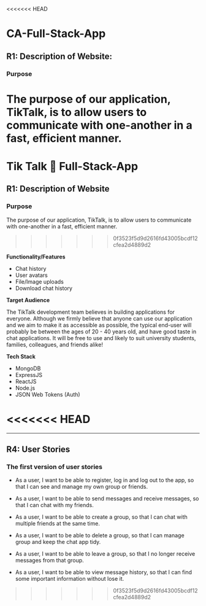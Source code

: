 <<<<<<< HEAD
# CA-Full-Stack-App

## R1: Description of Website:

### Purpose

The purpose of our application, TikTalk, is to allow users to communicate with one-another in a fast, efficient manner. 
=======
# Tik Talk 💬 Full-Stack-App

## R1: Description of Website

### Purpose

The purpose of our application, TikTalk, is to allow users to communicate with one-another in a fast, efficient manner.
>>>>>>> 0f3523f5d9d2616fd43005bcdf12cfea2d4889d2

**Functionality/Features**

- Chat history
- User avatars
- File/Image uploads
- Download chat history

**Target Audience**

The TikTalk development team believes in building applications for everyone. Although we firmly believe that anyone can use our application and we aim to make it as accessible as possible, the typical end-user will probably be between the ages of 20 - 40 years old, and have good taste in chat applications. It will be free to use and likely to suit university students, families, colleagues, and friends alike!

**Tech Stack**

- MongoDB
- ExpressJS
- ReactJS
- Node.js
- JSON Web Tokens (Auth)

<<<<<<< HEAD
=======
---

## R4: User Stories

### The first version of user stories

- As a user, I want to be able to register, log in and log out to the app, so that I can see and manage my own group or friends.

- As a user, I want to be able to send messages and receive messages, so that I can chat with my friends.

- As a user, I want to be able to create a group, so that I can chat with multiple friends at the same time.

- As a user, I want to be able to delete a group, so that I can manage group and keep the chat app tidy.

- As a user, I want to be able to leave a group, so that I no longer receive messages from that group.

- As a user, I want to be able to view message history, so that I can find some important information without lose it.
>>>>>>> 0f3523f5d9d2616fd43005bcdf12cfea2d4889d2
